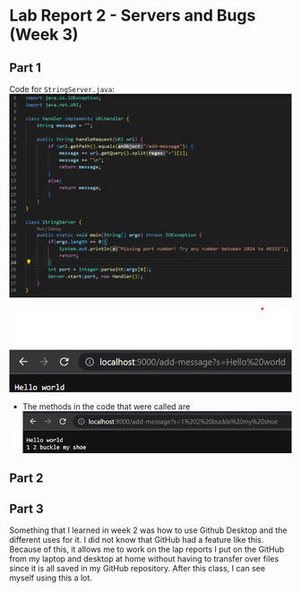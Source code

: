 # **Lab Report 2 - Servers and Bugs (Week 3)**

## Part 1
Code for `StringServer.java`:
![Image](StringServer.png)

![Image](labreport2first.png)
- The methods in the code that were called are 
![Image](labreport2second.png)



## Part 2


## Part 3
Something that I learned in week 2 was how to use Github Desktop and the different uses for it. I did not know that GitHub had a feature like this. Because of this, it allows me to work on the lap reports I put on the GitHub from my laptop and desktop at home without having to transfer over files since it is all saved in my GitHub repository. After this class, I can see myself using this a lot.
